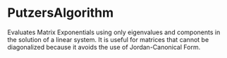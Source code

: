 # PutzersAlgorithm
Evaluates Matrix Exponentials using only eigenvalues and components in the solution of a linear system. It is useful for matrices that cannot be diagonalized because it avoids the use of Jordan-Canonical Form.
